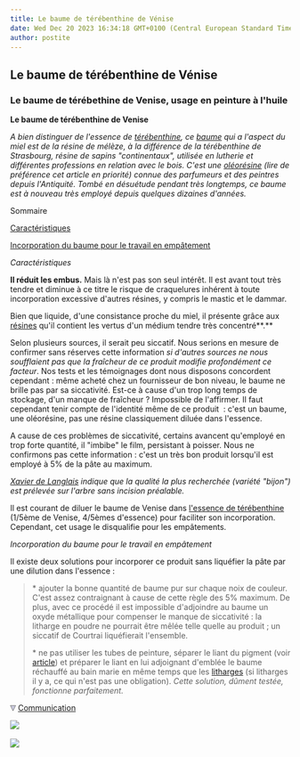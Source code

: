 ```yaml
---
title: Le baume de térébenthine de Vénise
date: Wed Dec 20 2023 16:34:18 GMT+0100 (Central European Standard Time)
author: postite
---
```


## Le baume de térébenthine de Vénise
### Le baume de térébethine de Venise, usage en peinture à l'huile
 **Le baume de térébenthine de Venise**

_A bien distinguer de l'essence de [térébenthine](terebenthine.html), ce [baume](baume.html) qui a l'aspect du miel est de la résine de mélèze, à la différence de la térébenthine de Strasbourg, résine de sapins "continentaux", utilisée en lutherie et différentes professions en relation avec le bois. C'est une [oléorésine](oleoresine.html) (lire de préférence cet article en priorité) connue des parfumeurs et des peintres depuis l'Antiquité. Tombé en désuétude pendant très longtemps, ce baume est à nouveau très employé depuis quelques dizaines d'années._

Sommaire

[Caractéristiques](venise.html#caracteristiques)

[Incorporation du baume pour le travail en empâtement](venise.html#incorporationdubaumepourletravailenempatement)

_Caractéristiques_

**Il réduit les embus.** Mais là n'est pas son seul intérêt. Il est avant tout très tendre et diminue à ce titre le risque de craquelures inhérent à toute incorporation excessive d'autres résines, y compris le mastic et le dammar. 

Bien que liquide, d'une consistance proche du miel, il présente grâce aux [résines](resine.html) qu'il contient les vertus d'un médium tendre très concentré**.**

Selon plusieurs sources, il serait peu siccatif. Nous serions en mesure de confirmer sans réserves cette information _si d'autres sources ne nous soufflaient pas que la fraîcheur de ce produit modifie profondément ce facteur_. Nos tests et les témoignages dont nous disposons concordent cependant : même acheté chez un fournisseur de bon niveau, le baume ne brille pas par sa siccativité. Est-ce à cause d'un trop long temps de stockage, d'un manque de fraîcheur ? Impossible de l'affirmer. Il faut cependant tenir compte de l'identité même de ce produit  : c'est un baume, une oléorésine, pas une résine classiquement diluée dans l'essence.

A cause de ces problèmes de siccativité, certains avancent qu'employé en trop forte quantité, il "imbibe" le film, persistant à poisser. Nous ne confirmons pas cette information : c'est un très bon produit lorsqu'il est employé à 5% de la pâte au maximum.

_[Xavier de Langlais](livres.html#langlais) indique que la qualité la plus recherchée (variété "bijon") est prélevée sur l'arbre sans incision préalable._

Il est courant de diluer le baume de Venise dans [l'essence de térébenthine](essences.html#essencedeterebenthine) (1/5ème de Venise, 4/5èmes d'essence) pour faciliter son incorporation. Cependant, cet usage le disqualifie pour les empâtements.

_Incorporation du baume pour le travail en empâtement_

Il existe deux solutions pour incorporer ce produit sans liquéfier la pâte par une dilution dans l'essence :

> \* ajouter la bonne quantité de baume pur sur chaque noix de couleur. C'est assez contraignant à cause de cette règle des 5% maximum. De plus, avec ce procédé il est impossible d'adjoindre au baume un oxyde métallique pour compenser le manque de siccativité : la litharge en poudre ne pourrait être mêlée telle quelle au produit ; un siccatif de Courtrai liquéfierait l'ensemble.
> 
> \* ne pas utiliser les tubes de peinture, séparer le liant du pigment (voir [article](separerounon.html)) et préparer le liant en lui adjoignant d'emblée le baume réchauffé au bain marie en même temps que les [litharges](litharge.html) (si litharges il y a, ce qui n'est pas une obligation). _Cette solution, dûment testée, fonctionne parfaitement._



![](images/flechebas.gif) [Communication](http://www.artrealite.com/annonceurs.htm) 

[![](https://cbonvin.fr/sites/regie.artrealite.com/visuels/campagne1.png)](index-2.html#20131014)

![](https://cbonvin.fr/sites/regie.artrealite.com/visuels/campagne2.png)